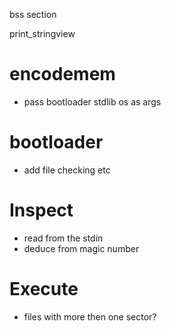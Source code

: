 bss section

print_stringview

# encodemem

- pass bootloader stdlib os as args

# bootloader

- add file checking etc

# Inspect

- read from the stdin
- deduce from magic number

# Execute

- files with more then one sector?
